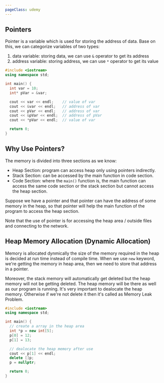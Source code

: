 ```yaml
---
pageClass: udemy
---
```


## Pointers

Pointer is a variable which is used for storing the address of data. Base on this, we can categorize variables of two types:

1. data variable: storing data, we can use `&` operator to get its address
2. address variable: storing address, we can use `*` operator to get its value

```cpp
#include <iostream>
using namespace std;

int main() {
  int var = 10;
  int* pVar = &var;

  cout << var << endl;    // value of var
  cout << &var << endl;   // address of var
  cout << pVar << endl;   // address of var
  cout << &pVar << endl;  // address of pVar
  cout << *pVar << endl;  // value of var

  return 0;
}
```

## Why Use Pointers?

The memory is divided into three sections as we know:

- Heap Section: program can access heap only using pointers indirectly.
- Stack Section: can be accessed by the main function in code section.
- Code Section: where the `main()` function is, the main function can access the same code section or the stack section but cannot access the heap section.

Suppose we have a pointer and that pointer can have the address of some memory in the heap, so that pointer will help the main function of the program to access the heap section.

Note that the use of pointer is for accessing the heap area / outside files and connecting to the network.

## Heap Memory Allocation (Dynamic Allocation)

Memory is allocated dynmically the size of the memory required in the heap is decided at run time instead of compile time. When we use `new` keyword, we're getting the memory in heap area, then we need to store that address in a pointer.

Moreover, the stack memory will automatically get deleted but the heap memory will not be getting deleted. The heap memory will be there as well as our program is running. It's very important to dealocate the heap memory. Otherwise if we're not delete it then it's called as Memory Leak Problem.

```cpp
#include <iostream>
using namespace std;

int main() {
  // create a array in the heap area
  int *p = new int[5];
  p[0] = 12;
  p[1] = 13;

  // dealocate the heap memory after use
  cout << p[1] << endl;
  delete []p;
  p = nullptr;

  return 0;
}
```